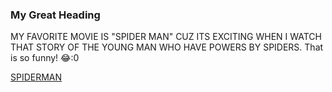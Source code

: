 ### My Great Heading
MY FAVORITE MOVIE IS "SPIDER MAN" CUZ ITS EXCITING WHEN I WATCH THAT STORY OF THE YOUNG MAN WHO HAVE POWERS BY SPIDERS.
That is so funny! :joy::0

[SPIDERMAN](https://www.example.com)
